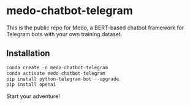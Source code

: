 # medo-chatbot-telegram
This is the public repo for Medo, a BERT-based chatbot framework for Telegram bots with your own training dataset.



## Installation

```python
conda create -n medo-chatbot-telegram
conda activate medo-chatbot-telegram
pip install python-telegram-bot --upgrade
pip install openai
```

Start your adventure!
